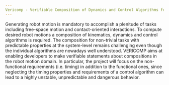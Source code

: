 ```yaml
---
Vericomp - Verifiable Composition of Dynamics and Control Algorithms for Robot Motion
---
```


Generating robot motion is mandatory to accomplish a plenitude of tasks including free-space motion and contact-oriented interactions. To compute desired robot motions a composition of kinematics, dynamics and control algorithms is required. The composition for non-trivial tasks with predictable properties at the system-level remains challenging even though the individual algorithms are nowadays well understood. VERICOMP aims at enabling developers to make verifiable statements about compositions in the robot motion domain. In particular, the project will focus on the non-functional requirements (i.e. timing) in addition to the functional ones, since neglecting the timing properties and requirements of a control algorithm can lead to a highly unstable, unpredictable and dangerous behavior.
